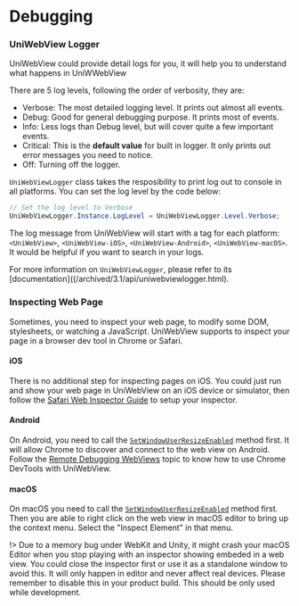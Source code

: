 # Debugging

### UniWebView Logger

UniWebView could provide detail logs for you, it will help you to understand what happens in UniWWebView

There are 5 log levels, following the order of verbosity, they are:

- Verbose: The most detailed logging level. It prints out almost all events.
- Debug: Good for general debugging purpose. It prints most of events.
- Info: Less logs than Debug level, but will cover quite a few important events.
- Critical: This is the **default value** for built in logger. It only prints out error messages you need to notice.
- Off: Turning off the logger.

`UniWebViewLogger` class takes the resposibility to print log out to console in all platforms. You can set the log level by the code below:

```csharp
// Set the log level to Verbose
UniWebViewLogger.Instance.LogLevel = UniWebViewLogger.Level.Verbose;
```

The log message from UniWebView will start with a tag for each platform: `<UniWebView>`, `<UniWebView-iOS>`, `<UniWebView-Android>`, `<UniWebView-macOS>`. It would be helpful if you want to search in your logs.

For more information on `UniWebViewLogger`, please refer to its [documentation]((/archived/3.1/api/uniwebviewlogger.html).

### Inspecting Web Page

Sometimes, you need to inspect your web page, to modify some DOM, stylesheets, or watching a JavaScript. UniWebView supports to inspect your page in a browser dev tool in Chrome or Safari.

#### iOS

There is no additional step for inspecting pages on iOS. You could just run and show your web page in UniWebView on an iOS device or simulator, then follow the [Safari Web Inspector Guide](https://developer.apple.com/library/content/documentation/AppleApplications/Conceptual/Safari_Developer_Guide/GettingStarted/GettingStarted.html) to setup your inspector.

#### Android

On Android, you need to call the [`SetWindowUserResizeEnabled`](/archived/3.1/api/uniwebview.html?id=setwindowuserresizeenabled) method first. It will allow Chrome to discover and connect to the web view on Android. Follow the [Remote Debugging WebViews](https://developers.google.com/web/tools/chrome-devtools/remote-debugging/webviews) topic to know how to use Chrome DevTools with UniWebView.

#### macOS

On macOS you need to call the [`SetWindowUserResizeEnabled`](/archived/3.1/api/uniwebview.html?id=setwindowuserresizeenabled) method first. Then you are able to right click on the web view in macOS editor to bring up the context menu. Select the "Inspect Element" in that menu.

!> Due to a memory bug under WebKit and Unity, it might crash your macOS Editor when you stop playing with an inspector showing embeded in a web view. You could close the inspector first or use it as a standalone window to avoid this. It will only happen in editor and never affect real devices. Please remember to disable this in your product build. This should be only used while development.